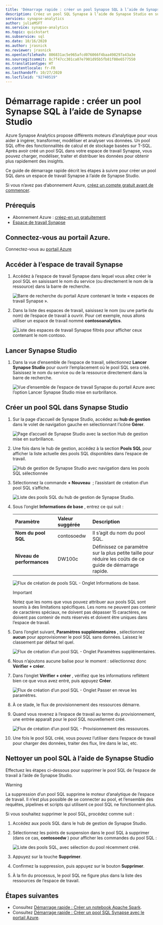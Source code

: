 ```yaml
---
title: 'Démarrage rapide : créer un pool Synapse SQL à l’aide de Synapse Studio'
description: Créez un pool SQL Synapse à l’aide de Synapse Studio en suivant les étapes décrites dans ce guide.
services: synapse-analytics
author: julieMSFT
ms.service: synapse-analytics
ms.topic: quickstart
ms.subservice: sql
ms.date: 10/16/2020
ms.author: jrasnick
ms.reviewer: jrasnick
ms.openlocfilehash: 806831ac5e965afcd076066f4baa498297a43a3e
ms.sourcegitcommit: 8c7f47cc301ca07e7901d95b5fb81f08e6577550
ms.translationtype: HT
ms.contentlocale: fr-FR
ms.lasthandoff: 10/27/2020
ms.locfileid: "92740519"
---
```

# <a name="quickstart-create-a-synapse-sql-pool-using-synapse-studio"></a>Démarrage rapide : créer un pool Synapse SQL à l’aide de Synapse Studio

Azure Synapse Analytics propose différents moteurs d’analytique pour vous aider à ingérer, transformer, modéliser et analyser vos données. Un pool SQL offre des fonctionnalités de calcul et de stockage basées sur T-SQL. Après avoir créé un pool SQL dans votre espace de travail Synapse, vous pouvez charger, modéliser, traiter et distribuer les données pour obtenir plus rapidement des insights.

Ce guide de démarrage rapide décrit les étapes à suivre pour créer un pool SQL dans un espace de travail Synapse à l’aide de Synapse Studio.

Si vous n’avez pas d’abonnement Azure, [créez un compte gratuit avant de commencer](https://azure.microsoft.com/free/).


## <a name="prerequisites"></a>Prérequis

- Abonnement Azure : [créez-en un gratuitement](https://azure.microsoft.com/free/)
- [Espace de travail Synapse](quickstart-create-workspace.md)

## <a name="sign-in-to-the-azure-portal"></a>Connectez-vous au portail Azure.

Connectez-vous au [portail Azure](https://portal.azure.com/)

## <a name="navigate-to-the-synapse-workspace"></a>Accéder à l’espace de travail Synapse

1. Accédez à l’espace de travail Synapse dans lequel vous allez créer le pool SQL en saisissant le nom du service (ou directement le nom de la ressource) dans la barre de recherche.

    ![Barre de recherche du portail Azure contenant le texte « espaces de travail Synapse ».](media/quickstart-create-sql-pool/create-sql-pool-00a.png)
1. Dans la liste des espaces de travail, saisissez le nom (ou une partie du nom) de l’espace de travail à ouvrir. Pour cet exemple, nous allons utiliser un espace de travail nommé **contosoanalytics**.

    ![Liste des espaces de travail Synapse filtrés pour afficher ceux contenant le nom contoso.](media/quickstart-create-sql-pool/create-sql-pool-00b.png)

## <a name="launch-synapse-studio"></a>Lancer Synapse Studio

1. Dans la vue d’ensemble de l’espace de travail, sélectionnez **Lancer Synapse Studio** pour ouvrir l’emplacement où le pool SQL sera créé. Saisissez le nom du service ou de la ressource directement dans la barre de recherche.

    ![Vue d’ensemble de l’espace de travail Synapse du portail Azure avec l’option Lancer Synapse Studio mise en surbrillance.](media/quickstart-create-apache-spark-pool/create-spark-pool-studio-20.png)

## <a name="create-a-sql-pool-in-synapse-studio"></a>Créer un pool SQL dans Synapse Studio

1. Sur la page d’accueil de Synapse Studio, accédez au **hub de gestion** dans le volet de navigation gauche en sélectionnant l’icône **Gérer**.

    ![Page d’accueil de Synapse Studio avec la section Hub de gestion mise en surbrillance.](media/quickstart-create-apache-spark-pool/create-spark-pool-studio-21.png)

1. Une fois dans le hub de gestion, accédez à la section **Pools SQL** pour afficher la liste actuelle des pools SQL disponibles dans l’espace de travail.

    ![Hub de gestion de Synapse Studio avec navigation dans les pools SQL sélectionnée](media/quickstart-create-sql-pool/create-sql-pool-studio-22.png)

1. Sélectionnez la commande **+ Nouveau**  ; l’assistant de création d’un pool SQL s’affiche. 

    ![Liste des pools SQL du hub de gestion de Synapse Studio.](media/quickstart-create-sql-pool/create-sql-pool-studio-23.png)

1. Sous l’onglet **Informations de base** , entrez ce qui suit :

    | Paramètre | Valeur suggérée | Description |
    | :------ | :-------------- | :---------- |
    | **Nom du pool SQL** | contosoedw | Il s’agit du nom du pool SQL. |
    | **Niveau de performances** | DW100c | Définissez ce paramètre sur la plus petite taille pour réduire les coûts de ce guide de démarrage rapide. |

    ![Flux de création de pools SQL - Onglet Informations de base.](media/quickstart-create-sql-pool/create-sql-pool-studio-24.png)
    > [!IMPORTANT]
    > Notez que les noms que vous pouvez attribuer aux pools SQL sont soumis à des limitations spécifiques. Les noms ne peuvent pas contenir de caractères spéciaux, ne doivent pas dépasser 15 caractères, ne doivent pas contenir de mots réservés et doivent être uniques dans l’espace de travail.

4. Dans l’onglet suivant, **Paramètres supplémentaires** , sélectionnez **aucun** pour approvisionner le pool SQL sans données. Laissez le classement par défaut tel quel.

    ![Flux de création d’un pool SQL - Onglet Paramètres supplémentaires.](media/quickstart-create-sql-pool/create-sql-pool-studio-25.png)

1. Nous n’ajoutons aucune balise pour le moment : sélectionnez donc **Vérifier + créer**.

1. Dans l’onglet **Vérifier + créer** , vérifiez que les informations reflètent bien ce que vous avez entré, puis appuyez **Créer**. 

    ![Flux de création d’un pool SQL - Onglet Passer en revue les paramètres.](media/quickstart-create-sql-pool/create-sql-pool-studio-26.png)

1. À ce stade, le flux de provisionnement des ressources démarre.

1. Quand vous revenez à l’espace de travail au terme du provisionnement, une entrée apparaît pour le pool SQL nouvellement créé.

    ![Flux de création d’un pool SQL - Provisionnement des ressources.](media/quickstart-create-sql-pool/create-sql-pool-studio-27.png)

1. Une fois le pool SQL créé, vous pouvez l’utiliser dans l’espace de travail pour charger des données, traiter des flux, lire dans le lac, etc.

## <a name="clean-up-sql-pools-using-synapse-studio"></a>Nettoyer un pool SQL à l’aide de Synapse Studio    

Effectuez les étapes ci-dessous pour supprimer le pool SQL de l’espace de travail à l’aide de Synapse Studio.
> [!WARNING]
> La suppression d’un pool SQL supprime le moteur d’analytique de l’espace de travail. Il n’est plus possible de se connecter au pool, et l’ensemble des requêtes, pipelines et scripts qui utilisent ce pool SQL ne fonctionnent plus.

Si vous souhaitez supprimer le pool SQL, procédez comme suit :

1. Accédez aux pools SQL dans le hub de gestion de Synapse Studio.
1. Sélectionnez les points de suspension dans le pool SQL à supprimer (dans ce cas, **contosoedw** ) pour afficher les commandes du pool SQL :

    ![Liste des pools SQL, avec sélection du pool récemment créé.](media/quickstart-create-sql-pool/create-sql-pool-studio-28.png)
1. Appuyez sur la touche **Supprimer**.
1. Confirmez la suppression, puis appuyez sur le bouton **Supprimer**.
1. À la fin du processus, le pool SQL ne figure plus dans la liste des ressources de l’espace de travail.

## <a name="next-steps"></a>Étapes suivantes 
- Consultez [Démarrage rapide : Créer un notebook Apache Spark](quickstart-apache-spark-notebook.md).
- Consultez [Démarrage rapide : Créer un pool SQL Synapse avec le portail Azure](quickstart-create-sql-pool-portal.md).
